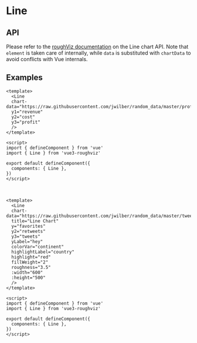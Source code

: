 # Line

## API

Please refer to the [roughViz documentation](https://github.com/jwilber/roughViz#Line) on the Line chart API. Note that `element` is taken care of internally, while `data` is substituted with `chartData` to avoid conflicts with Vue internals.

## Examples

<!-- prettier-ignore -->
```vue
<template>
  <Line
  chart-data="https://raw.githubusercontent.com/jwilber/random_data/master/profits.csv"
  y1="revenue"
  y2="cost"
  y3="profit"
  />
</template>

<script>
import { defineComponent } from 'vue'
import { Line } from 'vue3-roughviz'

export default defineComponent({
  components: { Line },
})
</script>
```

\
<Line
chart-data="https://raw.githubusercontent.com/jwilber/random_data/master/profits.csv"
y1="revenue"
y2="cost"
y3="profit"
/>

<!-- prettier-ignore -->
```vue
<template>
  <Line
  chart-data="https://raw.githubusercontent.com/jwilber/random_data/master/tweets.csv"
  title="Line Chart"
  y="favorites"
  y2="retweets"
  y3="tweets"
  yLabel="hey"
  colorVar="continent"
  highlightLabel="country"
  highlight="red"
  fillWeight="2"
  roughness="3.5"
  :width="600"
  :height="500"
  />
</template>

<script>
import { defineComponent } from 'vue'
import { Line } from 'vue3-roughviz'

export default defineComponent({
  components: { Line },
})
</script>
```

\
<Line
chart-data="https://raw.githubusercontent.com/jwilber/random_data/master/tweets.csv"
title="Line Chart"
y="favorites"
y2="retweets"
y3="tweets"
yLabel="hey"
colorVar="continent"
highlightLabel="country"
highlight="red"
fillWeight="2"
roughness="3.5"
:width="600"
:height="500"
/>
